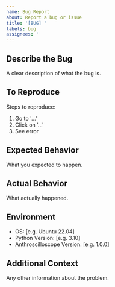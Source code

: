 ```yaml
---
name: Bug Report
about: Report a bug or issue
title: '[BUG] '
labels: bug
assignees: ''
---
```


## Describe the Bug
A clear description of what the bug is.

## To Reproduce
Steps to reproduce:
1. Go to '...'
2. Click on '...'
3. See error

## Expected Behavior
What you expected to happen.

## Actual Behavior
What actually happened.

## Environment
- OS: [e.g. Ubuntu 22.04]
- Python Version: [e.g. 3.10]
- Anthroscilloscope Version: [e.g. 1.0.0]

## Additional Context
Any other information about the problem.
